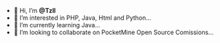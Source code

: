- 👋 Hi, I’m **@Tzll**
- 👀 I’m interested in PHP, Java, Html and Python...
- 🌱 I’m currently learning Java...
- 💞️ I’m looking to collaborate on PocketMine Open Source Comissions...

